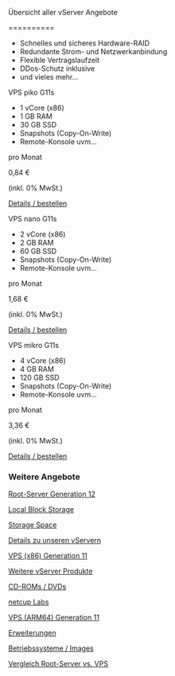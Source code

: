 Übersicht aller vServer Angebote

==========

* Schnelles und sicheres Hardware-RAID
* Redundante Strom- und Netzwerkanbindung
* Flexible Vertragslaufzeit
* DDos-Schutz inklusive
* und vieles mehr...

VPS piko G11s

* 1 vCore (x86)
* 1 GB RAM
* 30 GB SSD
* Snapshots (Copy-On-Write)
* Remote-Konsole uvm...

pro Monat

0,84 €

(inkl. 0% MwSt.)

[Details / bestellen](https://www.netcup.com/de/server/vps/vps-piko-g11s-12m)

VPS nano G11s

* 2 vCore (x86)
* 2 GB RAM
* 60 GB SSD
* Snapshots (Copy-On-Write)
* Remote-Konsole uvm...

pro Monat

1,68 €

(inkl. 0% MwSt.)

[Details / bestellen](https://www.netcup.com/de/server/vps/vps-nano-g11s-6m)

VPS mikro G11s

* 4 vCore (x86)
* 4 GB RAM
* 120 GB SSD
* Snapshots (Copy-On-Write)
* Remote-Konsole uvm...

pro Monat

3,36 €

(inkl. 0% MwSt.)

[Details / bestellen](https://www.netcup.com/de/server/vps/vps-mikro-g11s-3m)

### Weitere Angebote ###

[Root-Server Generation 12](https://www.netcup.com/de/server/root-server)

[Local Block Storage](https://www.netcup.com/de/server/local-block-storage)

[Storage Space](https://www.netcup.com/de/server/server-storage)

[Details zu unseren vServern](https://www.netcup.com/de/server/vserver-guenstig-qualitaet)

[VPS (x86) Generation 11](https://www.netcup.com/de/server/vps)

[Weitere vServer Produkte](https://www.netcup.com/de/server/guenstige-vserver-angebote)

[CD-ROMs / DVDs](https://www.netcup.com/de/server/vserver-images)

[netcup Labs](https://www.netcup.com/de/server/labs)

[VPS (ARM64) Generation 11](https://www.netcup.com/de/server/arm-server)

[Erweiterungen](https://www.netcup.com/de/server/kvm-server-erweiterungen)

[Betriebssysteme / Images](https://www.netcup.com/de/server/vserver-images)

[Vergleich Root-Server vs. VPS](https://www.netcup.com/de/server/vergleich-root-server-vps)
